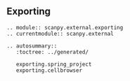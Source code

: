 ## Exporting

```{eval-rst}
.. module:: scanpy.external.exporting
.. currentmodule:: scanpy.external
```

```{eval-rst}
.. autosummary::
   :toctree: ../generated/

   exporting.spring_project
   exporting.cellbrowser
```
